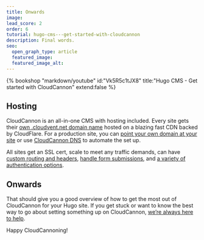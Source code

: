 ```yaml
---
title: Onwards
image:
lead_score: 2
order: 6
tutorial: hugo-cms---get-started-with-cloudcannon
description: Final words.
seo:
  open_graph_type: article
  featured_image:
  featured_image_alt:
---
```


{% bookshop "markdown/youtube" id:"Vk5R5c1tJX8" title:"Hugo CMS - Get started with CloudCannon" extend:false %}


## Hosting

CloudCannon is an all-in-one CMS with hosting included. Every site gets their [own .cloudvent.net domain name](https://cloudcannon.com/documentation/articles/viewing-your-site-on-a-testing-domain/?ssg=Hugo) hosted on a blazing fast CDN backed by CloudFlare. For a production site, you can [point your own domain at your site](https://cloudcannon.com/documentation/articles/hosting-your-site-on-a-custom-domain/?ssg=Hugo) or use [CloudCannon DNS](https://cloudcannon.com/documentation/articles/using-cloudcannon-dns-to-configure-your-custom-domain/?ssg=Hugo) to automate the set up.

All sites get an SSL cert, scale to meet any traffic demands, can have [custom routing and headers](https://cloudcannon.com/documentation/articles/configuring-custom-routing/?ssg=Hugo#custom-headers), [handle form submissions](https://cloudcannon.com/documentation/articles/getting-started-with-forms-on-cloudcannon/?ssg=Hugo), and [a variety of authentication options](https://cloudcannon.com/documentation/articles/adding-password-authentication-to-your-site/?ssg=Hugo).

## Onwards

That should give you a good overview of how to get the most out of CloudCannon for your Hugo site. If you get stuck or want to know the best way to go about setting something up on CloudCannon, [we’re always here to help](https://cloudcannon.com/documentation/support/).

Happy CloudCannoning\!

